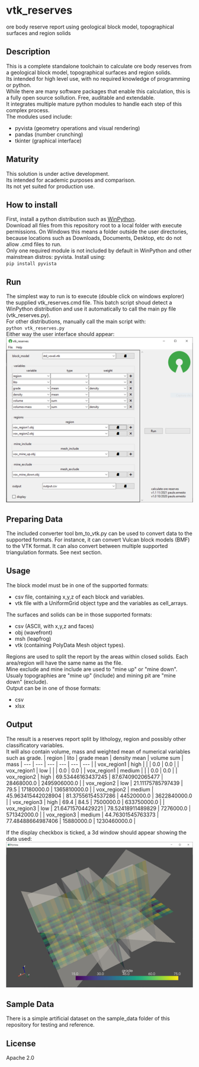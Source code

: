 # vtk_reserves
ore body reserve report using geological block model, topographical surfaces and region solids
  
## Description
This is a complete standalone toolchain to calculate ore body reserves from a geological block model, topographical surfaces and region solids.  
Its intended for high level use, with no required knowledge of programming or python.  
While there are many software packages that enable this calculation, this is a fully open source sollution. Free, auditable and extendable.  
It integrates multiple mature python modules to handle each step of this complex process.  
The modules used include:  
 - pyvista (geometry operations and visual rendering)
 - pandas (number crunching)
 - tkinter (graphical interface)

## Maturity
This solution is under active development.  
Its intended for academic purposes and comparison.  
Its not yet suited for production use.  
## How to install
First, install a python distribution such as [WinPython](https://winpython.github.io/).  
Download all files from this repository root to a local folder with execute permissions. On Windows this means a folder outside the user directories, because locations such as Downloads, Documents, Desktop, etc do not allow .cmd files to run.  
Only one required module is not included by default in WinPython and other mainstrean distros: pyvista. Install using:  
`pip install pyvista`
## Run
The simplest way to run is to execute (double click on windows explorer) the supplied vtk_reserves.cmd file. This batch script shoud detect a WinPython distribution and use it automatically to call the main py file (vtk_reserves.py).  
For other distributions, manually call the main script with:  
`python vtk_reserves.py`  
Either way the user interface should appear:  
![screenshot1](./assets/screenshot1.png?raw=true)
## Preparing Data
The included converter tool bm_to_vtk.py can be used to convert data to the supported formats.
For instance, it can convert Vulcan block models (BMF) to the VTK format.
It can also convert between multiple supported triangulation formats. See next section.
## Usage
The block model must be in one of the supported formats:
 - csv file, containing x,y,z of each block and variables.
 - vtk file with a UniformGrid object type and the variables as cell_arrays.  

The surfaces and solids can be in those supported formats:
 - csv (ASCII, with x,y,z and faces)
 - obj (wavefront)
 - msh (leapfrog)
 - vtk (containing PolyData Mesh object types).  

Regions are used to split the report by the areas within closed solids. Each area/region will have the same name as the file.   
Mine exclude and mine include are used to "mine up" or "mine down". Usualy topographies are "mine up" (include) and mining pit are "mine down" (exclude).  
Output can be in one of those formats:
 - csv
 - xlsx
## Output
The result is a reserves report split by lithology, region and possibly other classificatory variables.  
It will also contain volume, mass and weighted mean of numerical variables such as grade.
| region | lito | grade mean | density mean | volume sum | mass
| --- | --- | --- | --- | --- | --- |
| vox_region1 | high |  |  | 0.0 | 0.0 |
| vox_region1 | low |  |  | 0.0 | 0.0 |
| vox_region1 | medium |  |  | 0.0 | 0.0 |
| vox_region2 | high | 69.53446163437245 | 87.6740902065477 | 28468000.0 | 2495906000.0 |
| vox_region2 | low | 21.11175785797439 | 79.5 | 17180000.0 | 1365810000.0 |
| vox_region2 | medium | 45.963415442028904 | 81.37556154537286 | 44520000.0 | 3622840000.0 |
| vox_region3 | high | 69.4 | 84.5 | 7500000.0 | 633750000.0 |
| vox_region3 | low | 21.64715704429221 | 78.52418911489829 | 7276000.0 | 571342000.0 |
| vox_region3 | medium | 44.76301545763373 | 77.48488664987406 | 15880000.0 | 1230460000.0 |
  
If the display checkbox is ticked, a 3d window should appear showing the data used:  
![screenshot2](./assets/screenshot2.png?raw=true)
## Sample Data
There is a simple artificial dataset on the sample_data folder of this repository for testing and reference.
## License
Apache 2.0


